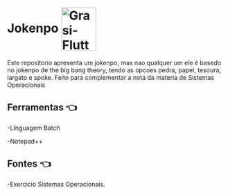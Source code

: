 # Jokenpo <img align="center" alt="Grasi-Flutter" height="100" width="80" src="https://media.giphy.com/media/clOWinPvBylQXzBOLr/giphy.gif?cid=ecf05e475b71fipmby2cbqpg29fnnpvlhhauxa1crdgplse8&rid=giphy.gif&ct=s">
Este repositorio apresenta um jokenpo, mas nao qualquer um ele é basedo no jokenpo de the big bang theory, tendo as opcoes pedra, papel, tesoura, largato e spoke. Feito para complementar a nota da materia de Sistemas Operacionais

## Ferramentas :point_left:
-LInguagem Batch

-Notepad++
## Fontes :point_left:

-Exercicio Sistemas Operacionais.

